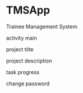 # TMSApp
Trainee Management System

activity main

project tilte

project description

task progress

change password
